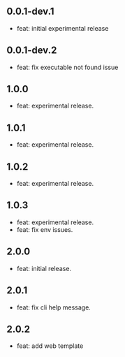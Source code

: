 ## 0.0.1-dev.1

- feat: initial experimental release


## 0.0.1-dev.2

- feat: fix executable not found issue

## 1.0.0

- feat: experimental release.

## 1.0.1

- feat: experimental release.

## 1.0.2

- feat: experimental release.


## 1.0.3

- feat: experimental release.
- feat: fix env issues.

## 2.0.0

- feat: initial release.

## 2.0.1

- feat: fix cli help message.

## 2.0.2

- feat: add web template
